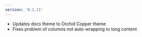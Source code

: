 ```yaml
---
version: '0.1.11'
---
```


- Updates docs theme to Orchid Copper theme
- Fixes problem of columns not auto-wrapping to long content
